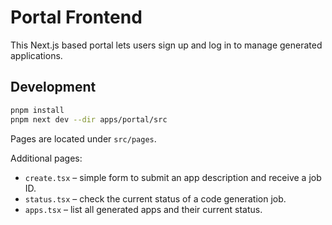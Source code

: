 # Portal Frontend

This Next.js based portal lets users sign up and log in to manage generated applications.

## Development

```bash
pnpm install
pnpm next dev --dir apps/portal/src
```

Pages are located under `src/pages`.

Additional pages:
- `create.tsx` – simple form to submit an app description and receive a job ID.
- `status.tsx` – check the current status of a code generation job.
- `apps.tsx` – list all generated apps and their current status.
